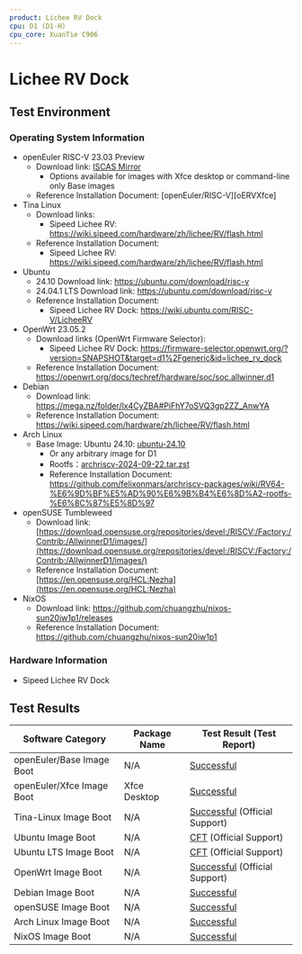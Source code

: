 ```yaml
---
product: Lichee RV Dock
cpu: D1 (D1-H)
cpu_core: XuanTie C906
---
```


# Lichee RV Dock 

## Test Environment

### Operating System Information

- openEuler RISC-V 23.03 Preview
  - Download link: [ISCAS Mirror][oERVDL]
    - Options available for images with Xfce desktop or command-line only Base images
  - Reference Installation Document: [openEuler/RISC-V][oERVXfce]
- Tina Linux
  - Download links:
    - Sipeed Lichee RV: https://wiki.sipeed.com/hardware/zh/lichee/RV/flash.html
  - Reference Installation Document:
    - Sipeed Lichee RV: https://wiki.sipeed.com/hardware/zh/lichee/RV/flash.html
- Ubuntu
  - 24.10 Download link: https://ubuntu.com/download/risc-v
  - 24.04.1 LTS Download link: https://ubuntu.com/download/risc-v
  - Reference Installation Document:
      - Sipeed Lichee RV Dock: https://wiki.ubuntu.com/RISC-V/LicheeRV
- OpenWrt 23.05.2
  - Download links (OpenWrt Firmware Selector):
    - Sipeed Lichee RV Dock: https://firmware-selector.openwrt.org/?version=SNAPSHOT&target=d1%2Fgeneric&id=lichee_rv_dock
  - Reference Installation Document: https://openwrt.org/docs/techref/hardware/soc/soc.allwinner.d1
- Debian
  - Download link: https://mega.nz/folder/lx4CyZBA#PiFhY7oSVQ3gp2ZZ_AnwYA
  - Reference Installation Document: https://wiki.sipeed.com/hardware/zh/lichee/RV/flash.html
- Arch Linux
  - Base Image: Ubuntu 24.10: [ubuntu-24.10](https://ubuntu.com/download/risc-v)
    - Or any arbitrary image for D1
    - Rootfs：[archriscv-2024-09-22.tar.zst](https://archriscv.felixc.at/images/archriscv-2024-09-22.tar.zst)
    - Reference Installation Document: https://github.com/felixonmars/archriscv-packages/wiki/RV64-%E6%9D%BF%E5%AD%90%E6%9B%B4%E6%8D%A2-rootfs-%E6%8C%87%E5%8D%97
- openSUSE Tumbleweed
  - Download link: [https://download.opensuse.org/repositories/devel:/RISCV:/Factory:/Contrib:/AllwinnerD1/images/](https://download.opensuse.org/repositories/devel:/RISCV:/Factory:/Contrib:/AllwinnerD1/images/)
  - Reference Installation Document: [https://en.opensuse.org/HCL:Nezha](https://en.opensuse.org/HCL:Nezha)
- NixOS
  - Download link: https://github.com/chuangzhu/nixos-sun20iw1p1/releases
  - Reference Installation Document: https://github.com/chuangzhu/nixos-sun20iw1p1

### Hardware Information

- Sipeed Lichee RV Dock

## Test Results

| Software Category         | Package Name | Test Result (Test Report)                  |
|---------------------------|--------------|--------------------------------------------|
| openEuler/Base Image Boot | N/A          | [Successful][oERV]                         |
| openEuler/Xfce Image Boot | Xfce Desktop | [Successful][oERV]                         |
| Tina-Linux Image Boot     | N/A          | [Successful][TinaNezha] (Official Support) |
| Ubuntu Image Boot         | N/A          | [CFT][Ubuntu] (Official Support)           |
| Ubuntu LTS Image Boot     | N/A          | [CFT][Ubuntu LTS] (Official Support)       |
| OpenWrt Image Boot        | N/A          | [Successful][OpenWrt] (Official Support)   |
| Debian Image Boot         | N/A          | [Successful][Debian]                       |
| openSUSE Image Boot       | N/A          | [Successful][openSUSE]                     |
| Arch Linux Image Boot     | N/A          | [Successful][Arch]                         |
| NixOS Image Boot          | N/A          | [Successful][NixOS]                        |

[oERVDL]: https://mirror.iscas.ac.cn/openeuler-sig-riscv/openEuler-RISC-V/preview/openEuler-23.03-V1-riscv64/D1/
[oERV]: ./openEuler/README.md
[TinaNezha]: ./TinaLinux/README.md
[Ubuntu]: ./Ubuntu/README.md
[Ubuntu LTS]: ./Ubuntu/README_LTS.md
[OpenWrt]: ./OpenWrt/README.md
[Debian]: ./Debian/README.md
[openSUSE]: ./openSUSE/README.md
[Arch]: ./ArchLinux/README.md
[NixOS]: ./NixOS/README.md
